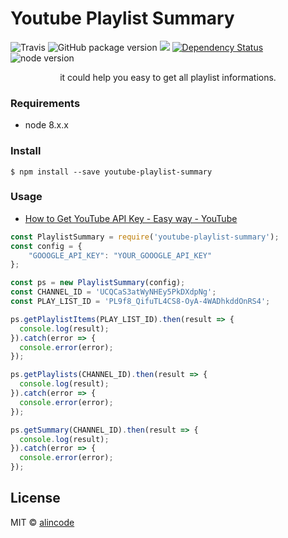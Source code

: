 # Youtube Playlist Summary

![Travis](https://img.shields.io/travis/alincode/youtube-playlist-summary.svg)
![GitHub package version](https://img.shields.io/github/package-json/v/badges/shields.svg)
[![](https://img.shields.io/badge/license-MIT-blue.svg)](LICENSE)
[![Dependency Status](https://img.shields.io/david/alincode/youtube-playlist-summary.svg?style=flat)](https://david-dm.org/alincode/youtube-playlist-summary)
![node version](https://img.shields.io/node/v/youtube-playlist-summary.svg)
<!-- ![npm downloads](https://img.shields.io/npm/dm/youtube-playlist-summary.svg) -->

<p align="center">
it could help you easy to get all playlist informations.
</p>

### Requirements

* node 8.x.x
### Install

```
$ npm install --save youtube-playlist-summary
```

### Usage

* [How to Get YouTube API Key - Easy way - YouTube](https://www.youtube.com/watch?v=_U_VS12uu-o)

```js
const PlaylistSummary = require('youtube-playlist-summary');
const config = {
    "GOOOGLE_API_KEY": "YOUR_GOOOGLE_API_KEY"
};

const ps = new PlaylistSummary(config);
const CHANNEL_ID = 'UCQCaS3atWyNHEy5PkDXdpNg';
const PLAY_LIST_ID = 'PL9f8_QifuTL4CS8-OyA-4WADhkddOnRS4';

ps.getPlaylistItems(PLAY_LIST_ID).then(result => {
  console.log(result);
}).catch(error => {
  console.error(error);
});

ps.getPlaylists(CHANNEL_ID).then(result => {
  console.log(result);
}).catch(error => {
  console.error(error);
});

ps.getSummary(CHANNEL_ID).then(result => {
  console.log(result);
}).catch(error => {
  console.error(error);
});
```

## License

MIT © [alincode](https://github.com/alincode/youtube-playlist-summary)
